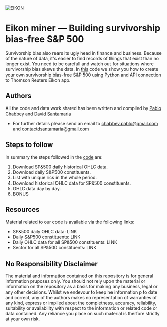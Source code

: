 ![EIKON](https://user-images.githubusercontent.com/74096987/118463524-2004ca80-b700-11eb-83ef-2667931eb2e3.JPG)
# Eikon miner — Building survivorship bias-free S&P 500

Survivorship bias also rears its ugly head in finance and business. Because of the nature of data, it's easier to find records of things that exist than no longer exist. You need to be carefull and watch out for situations where survivorship bias skews the data. In [this](https://github.com/dsantamaria-sudo/eikon_miner/blob/main/Eikon_miner.py) code we show you how to create your own survivorship bias-free S&P 500 using Python and API connection to Thomson Reuters Eikon app.

## Authors

All the code and data work shared has been written and compiled by [Pablo Chabbey](https://www.linkedin.com/in/pablo-chabbey-sanchez-43841b193/) and [David Santamaria](https://www.linkedin.com/in/david-santamaria-ma%C3%B1e-911726164/)

  - For further details please send an email to chabbey.pablo@gmail.com and contactdsantamaria@gmail.com

## Steps to follow

In summary the steps followed in the [code](https://github.com/dsantamaria-sudo/eikon_miner/blob/main/Eikon_miner.py) are:

1. Download SP&500 daily historical OHLC data.
2. Download daily S&P500 constituents.
3. List with unique rics in the whole period.
4. Download historical OHLC data for SP&500 constituents.
5. OHLC data day by day.
6. BONUS


## Resources
Material related to our code is available via the following links:

  - SP&500 daily OHLC data: LINK
  - Daily S&P500 constituents: LINK
  - Daily OHLC data for all SP&500 constituents: LINK
  - Sector for all SP&500 constituents: LINK

  
## No Responsibility Disclaimer
The material and information contained on this repository is for general information pruposes only. You should not rely upon the material or information on the repository as a basis for making any business, legal or any other decisions. Whilst we endevour to keep he information p to date and correct, any of the authors makes no representation of warranties of any kind, express or implied about the completness, accuracy, reliability, suitability or availability with respect to the information or related code or data contained. Any reliance you place on such material is therfore strictly at your own risk.


